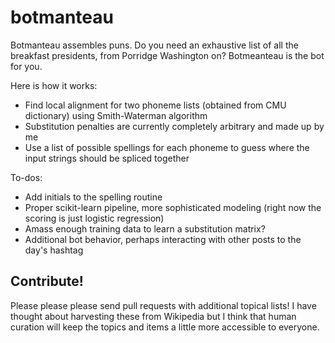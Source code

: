 botmanteau
==========

Botmanteau assembles puns. Do you need an exhaustive list of all the breakfast presidents, from Porridge Washington on?
Botmeanteau is the bot for you.

Here is how it works:
* Find local alignment for two phoneme lists (obtained from CMU dictionary) using Smith-Waterman algorithm
* Substitution penalties are currently completely arbitrary and made up by me
* Use a list of possible spellings for each phoneme to guess where the input strings should be spliced together

To-dos:
* Add initials to the spelling routine
* Proper scikit-learn pipeline, more sophisticated modeling (right now the scoring is just logistic regression)
* Amass enough training data to learn a substitution matrix?
* Additional bot behavior, perhaps interacting with other posts to the day's hashtag

Contribute!
-----------

Please please please send pull requests with additional topical lists! I have thought about harvesting these from 
Wikipedia but I think that human curation will keep the topics and items a little more accessible to everyone.